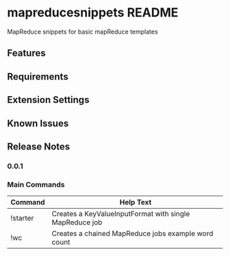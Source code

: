 # mapreducesnippets README

MapReduce snippets for basic mapReduce templates

## Features

## Requirements


## Extension Settings

## Known Issues


## Release Notes


### 0.0.1

### Main Commands
| **Command** | **Help Text**                                                                                     |
| ----------- | ------------------------------------------------------------------------------------------------- |
| !starter    | Creates a KeyValueInputFormat with single MapReduce job                                           |
| !wc         | Creates a chained MapReduce jobs example word count                                               |
    
